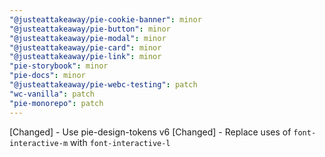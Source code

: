 ```yaml
---
"@justeattakeaway/pie-cookie-banner": minor
"@justeattakeaway/pie-button": minor
"@justeattakeaway/pie-modal": minor
"@justeattakeaway/pie-card": minor
"@justeattakeaway/pie-link": minor
"pie-storybook": minor
"pie-docs": minor
"@justeattakeaway/pie-webc-testing": patch
"wc-vanilla": patch
"pie-monorepo": patch
---
```


[Changed] - Use pie-design-tokens v6
[Changed] - Replace uses of `font-interactive-m` with `font-interactive-l`
